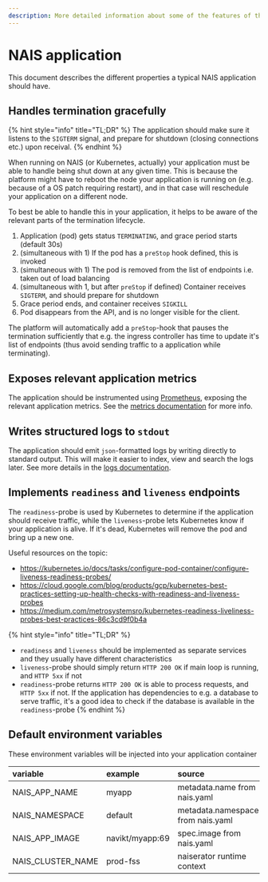```yaml
---
description: More detailed information about some of the features of the NAIS manifest, also called NAIS spec, or nais.yaml
---
```

# NAIS application

This document describes the different properties a typical NAIS application should have.

## Handles termination gracefully

{% hint style="info" title="TL;DR" %}
The application should make sure it listens to the `SIGTERM` signal, and prepare for shutdown (closing connections etc.) upon receival.
{% endhint %}

When running on NAIS (or Kubernetes, actually) your application must be able to handle being shut down at any given time. This is because the platform might have to reboot the node your application is running on (e.g. because of a OS patch requiring restart), and in that case will reschedule your application on a different node.

To best be able to handle this in your application, it helps to be aware of the relevant parts of the termination lifecycle. 

1. Application (pod) gets status `TERMINATING`, and grace period starts (default 30s)
2. (simultaneous with 1) If the pod has a `preStop` hook defined, this is invoked
3. (simultaneous with 1) The pod is removed from the list of endpoints i.e. taken out of load balancing
4. (simultaneous with 1, but after `preStop` if defined) Container receives `SIGTERM`, and should prepare for shutdown
5. Grace period ends, and container receives `SIGKILL`
6. Pod disappears from the API, and is no longer visible for the client.

The platform will automatically add a `preStop`-hook that pauses the termination sufficiently that e.g. the ingress controller has time to update it's list of endpoints (thus avoid sending traffic to a application while terminating).

## Exposes relevant application metrics

The application should be instrumented using [Prometheus](https://prometheus.io/docs/instrumenting/clientlibs/), exposing the relevant application metrics. See the [metrics documentation](../observability/metrics.md) for more info.

## Writes structured logs to `stdout`

The application should emit `json`-formatted logs by writing directly to standard output.  This will make it easier to index, view and search the logs later. See more details in the [logs documentation](../observability/logs/README.md).

## Implements `readiness` and `liveness` endpoints

The `readiness`-probe is used by Kubernetes to determine if the application should receive traffic, while the `liveness`-probe lets Kubernetes know if your application is alive. If it's dead, Kubernetes will remove the pod and bring up a new one.

Useful resources on the topic:
- https://kubernetes.io/docs/tasks/configure-pod-container/configure-liveness-readiness-probes/
- https://cloud.google.com/blog/products/gcp/kubernetes-best-practices-setting-up-health-checks-with-readiness-and-liveness-probes
- https://medium.com/metrosystemsro/kubernetes-readiness-liveliness-probes-best-practices-86c3cd9f0b4a

{% hint style="info" title="TL;DR" %}
- `readiness` and `liveness` should be implemented as separate services and they usually have different characteristics
- `liveness`-probe should simply return `HTTP 200 OK` if main loop is running, and `HTTP 5xx` if not
- `readiness`-probe returns `HTTP 200 OK` is able to process requests, and `HTTP 5xx` if not. If the application has dependencies to e.g. a database to serve traffic, it's a good idea to check if the database is available in the `readiness`-probe
{% endhint %}

## Default environment variables

These environment variables will be injected into your application container

| variable | example | source |
| :--- | :--- | :--- |
| NAIS\_APP\_NAME | myapp | metadata.name from nais.yaml |
| NAIS\_NAMESPACE | default | metadata.namespace from nais.yaml |
| NAIS\_APP\_IMAGE | navikt/myapp:69 | spec.image from nais.yaml |
| NAIS\_CLUSTER\_NAME | prod-fss | naiserator runtime context |

